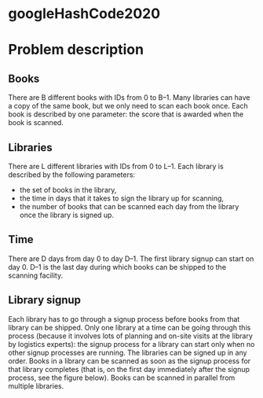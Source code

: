 # googleHashCode2020

# Problem description 

## Books
There are B different books with IDs from 0 to B–1. Many libraries can have a copy of the same book, but we only need to scan each book once.
Each book is described by one parameter: the score that is awarded when the book is scanned.

## Libraries
There are L different libraries with IDs from 0 to L–1. Each library is described by the following parameters:
* the set of books in the library,
* the time in days that it takes to sign the library up for scanning,
* the number of books that can be scanned each day from the library once the library is signed up.

## Time
There are D days from day 0 to day D–1. The first library signup can start on day 0.
D–1 is the last day during which books can be shipped to the scanning facility.

## Library signup
Each library has to go through a signup process before books from that library can be shipped.
Only one library at a time can be going through this process (because it involves lots of planning and on-site visits at
the library by logistics experts): the signup process for a library can start only when no other signup processes are running.
The libraries can be signed up in any order.
Books in a library can be scanned as soon as the signup process for that library completes (that is, on the first day immediately
after the signup process, see the figure below). Books can be scanned in parallel from multiple libraries.
